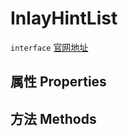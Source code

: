# InlayHintList
`interface` [官网地址](https://microsoft.github.io/monaco-editor/docs.html#interfaces/languages.InlayHintList.html)
## 属性 Properties
## 方法 Methods

